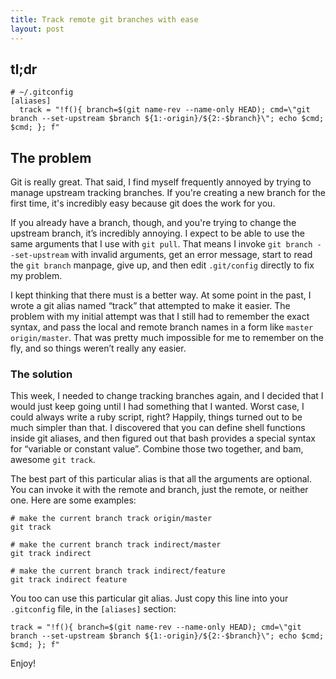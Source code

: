 ```yaml
---
title: Track remote git branches with ease
layout: post
---
```

## tl;dr

    # ~/.gitconfig
    [aliases]
      track = "!f(){ branch=$(git name-rev --name-only HEAD); cmd=\"git branch --set-upstream $branch ${1:-origin}/${2:-$branch}\"; echo $cmd; $cmd; }; f"

## The problem

Git is really great. That said, I find myself frequently annoyed by trying to manage upstream tracking branches. If you're creating a new branch for the first time, it's incredibly easy because git does the work for you.

If you already have a branch, though, and you're trying to change the upstream branch, it’s incredibly annoying. I expect to be able to use the same arguments that I use with `git pull`. That means I invoke `git branch --set-upstream` with invalid arguments, get an error message, start to read the `git branch` manpage, give up, and then edit `.git/config` directly to fix my problem.

I kept thinking that there must is a better way. At some point in the past, I wrote a git alias named “track” that attempted to make it easier. The problem with my initial attempt was that I still had to remember the exact syntax, and pass the local and remote branch names in a form like `master origin/master`. That was pretty much impossible for me to remember on the fly, and so things weren’t really any easier.

### The solution 

This week, I needed to change tracking branches again, and I decided that I would just keep going until I had something that I wanted. Worst case, I could always write a ruby script, right? Happily, things turned out to be much simpler than that. I discovered that you can define shell functions inside git aliases, and then figured out that bash provides a special syntax for “variable or constant value”. Combine those two together, and bam, awesome `git track`.

The best part of this particular alias is that all the arguments are optional. You can invoke it with the remote and branch, just the remote, or neither one. Here are some examples:

```
# make the current branch track origin/master
git track

# make the current branch track indirect/master
git track indirect

# make the current branch track indirect/feature
git track indirect feature
```

You too can use this particular git alias. Just copy this line into your `.gitconfig` file, in the `[aliases]` section:

```
track = "!f(){ branch=$(git name-rev --name-only HEAD); cmd=\"git branch --set-upstream $branch ${1:-origin}/${2:-$branch}\"; echo $cmd; $cmd; }; f"
```

Enjoy!
